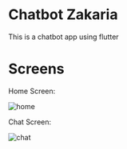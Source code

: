 # Chatbot Zakaria
This is a chatbot app using flutter 
# Screens
Home Screen:

![home](https://github.com/user-attachments/assets/544d8010-2156-494b-9c8d-5899f65ad897)

Chat Screen:

![chat](https://github.com/user-attachments/assets/f83b025c-eb98-4d4e-92a9-23bc3c3f2caf)
